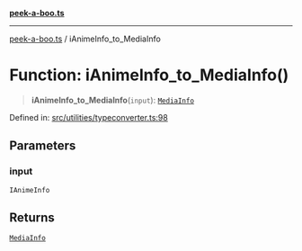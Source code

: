 [**peek-a-boo.ts**](../README.md)

***

[peek-a-boo.ts](../globals.md) / iAnimeInfo\_to\_MediaInfo

# Function: iAnimeInfo\_to\_MediaInfo()

> **iAnimeInfo\_to\_MediaInfo**(`input`): [`MediaInfo`](../interfaces/MediaInfo.md)

Defined in: [src/utilities/typeconverter.ts:98](https://github.com/WinterSunset95/peek-a-boo.ts/blob/8815e721cff6128fa9f7e41ee6186f9acba0c30f/src/utilities/typeconverter.ts#L98)

## Parameters

### input

`IAnimeInfo`

## Returns

[`MediaInfo`](../interfaces/MediaInfo.md)
